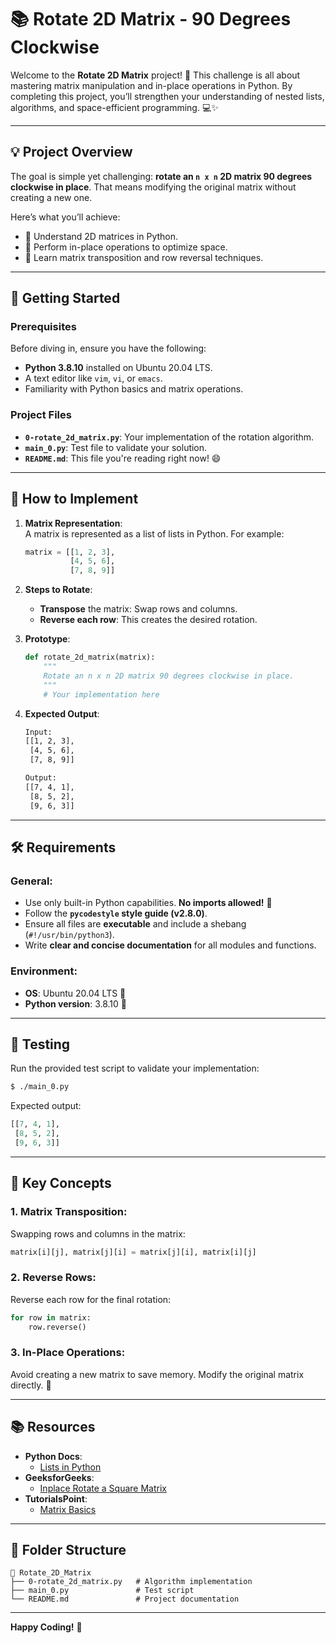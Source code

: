 
# 📚 Rotate 2D Matrix - 90 Degrees Clockwise

Welcome to the **Rotate 2D Matrix** project! 🚀 This challenge is all about mastering matrix manipulation and in-place operations in Python. By completing this project, you’ll strengthen your understanding of nested lists, algorithms, and space-efficient programming. 💻✨

---

## 💡 Project Overview  

The goal is simple yet challenging: **rotate an `n x n` 2D matrix 90 degrees clockwise in place**. That means modifying the original matrix without creating a new one.

Here’s what you’ll achieve:
- 🧠 Understand 2D matrices in Python.
- 🔄 Perform in-place operations to optimize space.
- 🎯 Learn matrix transposition and row reversal techniques.

---

## 🔧 Getting Started  

### Prerequisites  
Before diving in, ensure you have the following:
- **Python 3.8.10** installed on Ubuntu 20.04 LTS.
- A text editor like `vim`, `vi`, or `emacs`.
- Familiarity with Python basics and matrix operations.

### Project Files  
- **`0-rotate_2d_matrix.py`**: Your implementation of the rotation algorithm.  
- **`main_0.py`**: Test file to validate your solution.  
- **`README.md`**: This file you're reading right now! 😄  

---

## 🚀 How to Implement  

1. **Matrix Representation**:  
   A matrix is represented as a list of lists in Python. For example:
   ```python
   matrix = [[1, 2, 3],
             [4, 5, 6],
             [7, 8, 9]]
   ```

2. **Steps to Rotate**:
   - **Transpose** the matrix: Swap rows and columns.
   - **Reverse each row**: This creates the desired rotation.

3. **Prototype**:
   ```python
   def rotate_2d_matrix(matrix):
       """
       Rotate an n x n 2D matrix 90 degrees clockwise in place.
       """
       # Your implementation here
   ```

4. **Expected Output**:
   ```bash
   Input:
   [[1, 2, 3],
    [4, 5, 6],
    [7, 8, 9]]

   Output:
   [[7, 4, 1],
    [8, 5, 2],
    [9, 6, 3]]
   ```

---

## 🛠️ Requirements  

### General:
- Use only built-in Python capabilities. **No imports allowed!** 📜
- Follow the **`pycodestyle` style guide (v2.8.0)**.
- Ensure all files are **executable** and include a shebang (`#!/usr/bin/python3`).
- Write **clear and concise documentation** for all modules and functions.

### Environment:
- **OS**: Ubuntu 20.04 LTS 🐧  
- **Python version**: 3.8.10 🐍

---

## 🧪 Testing  

Run the provided test script to validate your implementation:  
```bash
$ ./main_0.py
```

Expected output:  
```python
[[7, 4, 1],
 [8, 5, 2],
 [9, 6, 3]]
```

---

## 🌟 Key Concepts  

### 1. Matrix Transposition:  
Swapping rows and columns in the matrix:
```python
matrix[i][j], matrix[j][i] = matrix[j][i], matrix[i][j]
```

### 2. Reverse Rows:
Reverse each row for the final rotation:
```python
for row in matrix:
    row.reverse()
```

### 3. In-Place Operations:
Avoid creating a new matrix to save memory. Modify the original matrix directly. 🚀

---

## 📚 Resources  

- **Python Docs**:
  - [Lists in Python](https://docs.python.org/3/tutorial/datastructures.html)
- **GeeksforGeeks**:
  - [Inplace Rotate a Square Matrix](https://www.geeksforgeeks.org/inplace-rotate-square-matrix-by-90-degrees/)
- **TutorialsPoint**:
  - [Matrix Basics](https://www.tutorialspoint.com/python/python_lists.htm)

---

## 📂 Folder Structure  

```plaintext
📂 Rotate_2D_Matrix
├── 0-rotate_2d_matrix.py   # Algorithm implementation
├── main_0.py               # Test script
└── README.md               # Project documentation
```

---

**Happy Coding!** 🎉 
